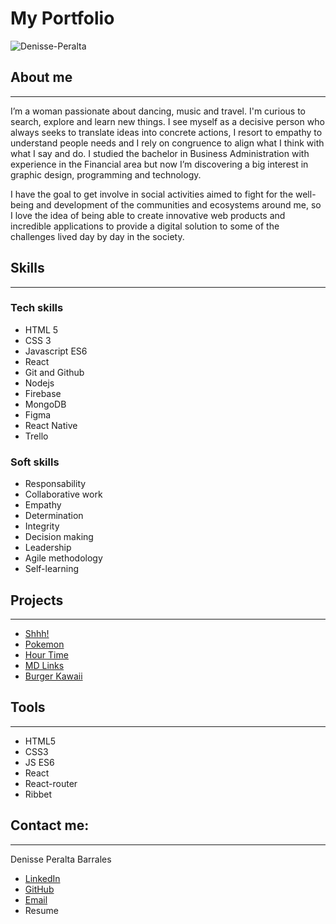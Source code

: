 # My Portfolio
![Denisse-Peralta](https://i.ibb.co/dkThVZR/Denisse-PB2.png)

## About me
---
I’m a woman passionate about dancing, music and travel. I'm curious to search, explore and learn new things. I see myself as a decisive person who always seeks to translate ideas into concrete actions, I resort to empathy to understand people needs and I rely on congruence to align what I think with what I say and do. I studied the bachelor in Business Administration with experience in the Financial area but now I’m discovering a big interest in graphic design, programming and technology.

I have the goal to get involve in social activities aimed to fight for the well-being and development of the communities and ecosystems around me, so I love the idea of ​​being able to create innovative web products and incredible applications to provide a digital solution to some of the challenges lived day by day in the society.

## Skills
---

### Tech skills
* HTML 5
* CSS 3
* Javascript ES6
* React
* Git and Github
* Nodejs
* Firebase
* MongoDB
* Figma
* React Native
* Trello

### Soft skills
* Responsability
* Collaborative work
* Empathy
* Determination
* Integrity
* Decision making
* Leadership
* Agile methodology
* Self-learning


## Projects
---
* [Shhh!](https://denisseperalta.github.io/GDL003-cipher/src/)
* [Pokemon](https://denisseperalta.github.io/GDL003-data-lovers/src/)
* [Hour Time](https://denisseperalta.github.io/GDL003-lab-notes/#/)
* [MD Links](https://github.com/DenissePeralta/GDL003-md-links)
* [Burger Kawaii](https://github.com/DenissePeralta/GDL003-Burger-Queen-Back-End)

## Tools
---
* HTML5
* CSS3
* JS ES6
* React
* React-router
* Ribbet

## Contact me:
---
Denisse Peralta Barrales 
* [LinkedIn](https://www.linkedin.com/in/denisse-peralta-barrales/)
* [GitHub](https://github.com/DenissePeralta)
* [Email](dnisse-x00@hotmail.com)
* Resume
